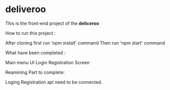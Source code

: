 # deliveroo
This is the front-end project of the **deliceroo**

How to run this project :

  After cloning first run 'npm install' command
  Then run 'npm start' command
  
What have been completed :

  Main menu UI
  Login Registration Screen
  
Reamining Part to complete:

  Loging Registration api need to be connected.
